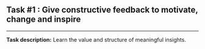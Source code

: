 ## Task #1 : Give constructive feedback to motivate, change and inspire

<hr>

**Task description:** 
Learn the value and structure of meaningful insights.

